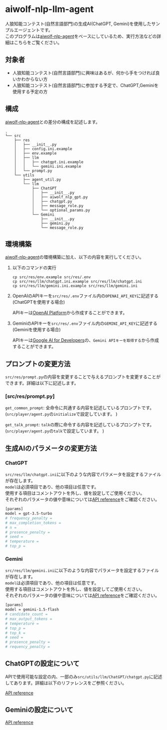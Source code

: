 # aiwolf-nlp-llm-agent
人狼知能コンテスト(自然言語部門)の生成AI(ChatGPT, Gemini)を使用したサンプルエージェントです。\
このプログラムは[aiwolf-nlp-agent](https://github.com/kano-lab/aiwolf-nlp-agent)をベースにしているため、実行方法などの詳細はこちらをご覧ください。

## 対象者
* 人狼知能コンテスト(自然言語部門)に興味はあるが、何から手をつければ良いかわからない方
* 人狼知能コンテスト(自然言語部門)に参加する予定で、ChatGPT,Geminiを使用する予定の方

## 構成
[aiwolf-nlp-agent](https://github.com/kano-lab/aiwolf-nlp-agent)との差分の構成を記述します。
```.
.
└── src
    ├── res
    │   ├── __init__.py
    │   ├── config.ini.example
    │   ├── env.example
    │   ├── llm
    │   │   ├── chatgpt.ini.example
    │   │   └── gemini.ini.example
    │   └── prompt.py
    └── utils
        ├── agent_util.py
        └── llm
            ├── ChatGPT
            │   ├── __init__.py
            │   ├── aiwolf_nlp_gpt.py
            │   ├── chatgpt.py
            │   ├── message_role.py
            │   └── optional_params.py
            └── Gemini
                ├── __init__.py
                ├── gemini.py
                └── message_role.py
```


## 環境構築
[aiwolf-nlp-agent](https://github.com/kano-lab/aiwolf-nlp-agent)の環境構築に加え、以下の内容を実行してください。

1. 以下のコマンドの実行
    ```
    cp src/res/env.example src/res/.env
    cp src/res/llm/chatgpt.ini.example src/res/llm/chatgpt.ini
    cp src/res/llm/gemini.ini.example src/res/llm/gemini.ini
    ```
1. OpenAIのAPIキーを`src/res/.env`ファイル内の`OPENAI_API_KEY`に記述する(ChatGPTを使用する場合)
    
    APIキーは[OpenAI Platform](https://platform.openai.com/docs/overview)から作成することができます。
1. GeminiのAPIキーを`src/res/.env`ファイル内の`GEMINI_API_KEY`に記述する(Geminiを使用する場合)
    
    APIキーは[Google AI for Developers](https://ai.google.dev/gemini-api/docs?hl=ja)の、`Gemini APIキーを取得する`から作成することができます。

## プロンプトの変更方法
`src/res/prompt.py`の内容を変更することで与えるプロンプトを変更することができます。詳細は以下に記述します。

### [src/res/prompt.py]
`get_common_prompt`: 全命令に共通する内容を記述しているプロンプトです。(`src/player/agent.py`の`initialize`で設定しています。
)

`get_talk_prompt`: `talk`の際に命令する内容を記述しているプロンプトです。(`src/player/agent.py`の`talk`で設定しています。
)

## 生成AIのパラメータの変更方法

### ChatGPT
`src/res/llm/chatgpt.ini`に以下のような内容でパラメータを設定するファイルが存在します。\
`model`は必須項目であり、他の項目は任意です。\
使用する項目はコメントアウトを外し、値を設定してご使用ください。\
それぞれのパラメータの値や意味については[API reference](https://platform.openai.com/docs/api-reference/chat)をご確認ください。

```sh
[params]
model = gpt-3.5-turbo
# frequency_penalty =
# max_completion_tokens = 
# n = 
# presence_penalty = 
# seed = 
# temperature = 
# top_p = 
```

### Gemini
`src/res/llm/gemini.ini`に以下のような内容でパラメータを設定するファイルが存在します。\
`model`は必須項目であり、他の項目は任意です。\
使用する項目はコメントアウトを外し、値を設定してご使用ください。\
それぞれのパラメータの値や意味については[API reference](https://ai.google.dev/api/generate-content?hl=ja#generationconfig)をご確認ください。

```sh
[params]
model = gemini-1.5-flash
# candidate_count = 
# max_output_tokens = 
# temperature = 
# top_p = 
# top_k = 
# seed = 
# presence_penalty = 
# requency_penalty = 
```

## ChatGPTの設定について
APIで使用可能な設定の内、一部のみ`src/utils/llm/ChatGPT/chatgpt.py`に記述してあります。詳細は以下のリファレンスをご参照ください。

[API reference](https://platform.openai.com/docs/api-reference/chat)


## Geminiの設定について
[API reference](https://ai.google.dev/api/generate-content?hl=ja#generationconfig)